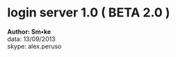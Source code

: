 login server 1.0 ( BETA 2.0 )
================
<b>Author: Sm•ke</b><br>
data: 13/09/2013<br>
skype: alex.peruso<br>
